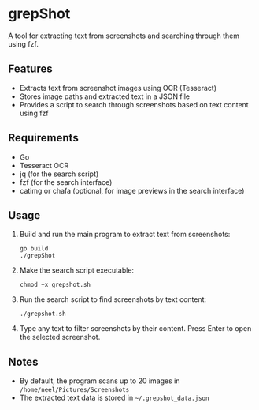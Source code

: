 # grepShot

A tool for extracting text from screenshots and searching through them using fzf.

## Features

- Extracts text from screenshot images using OCR (Tesseract)
- Stores image paths and extracted text in a JSON file
- Provides a script to search through screenshots based on text content using fzf

## Requirements

- Go
- Tesseract OCR
- jq (for the search script)
- fzf (for the search interface)
- catimg or chafa (optional, for image previews in the search interface)

## Usage

1. Build and run the main program to extract text from screenshots:
   ```
   go build
   ./grepShot
   ```

2. Make the search script executable:
   ```
   chmod +x grepshot.sh
   ```

3. Run the search script to find screenshots by text content:
   ```
   ./grepshot.sh
   ```

4. Type any text to filter screenshots by their content. Press Enter to open the selected screenshot.

## Notes

- By default, the program scans up to 20 images in `/home/neel/Pictures/Screenshots`
- The extracted text data is stored in `~/.grepshot_data.json`